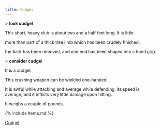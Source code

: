 ```yaml
---
title: Cudgel
---
```


\> **look cudgel**

This short, heavy club is about two and a half feet long. It is little

more than part of a thick tree limb which has been crudely finished;

the bark has been removed, and one end has been shaped into a hand grip.

\> **consider cudgel**

It is a cudgel.

This crushing weapon can be wielded one-handed.

It is awful while attacking and average while defending; its speed is
average, and it inflicts very little damage upon hitting.

It weighs a couple of pounds.

{% include Items.md %}

[Cudgel](Category:_Concussion_weapons "wikilink")